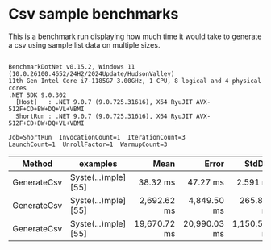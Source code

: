 # Csv sample benchmarks

This is a benchmark run displaying how much time it would take to generate a csv using sample list data on multiple sizes.

```

BenchmarkDotNet v0.15.2, Windows 11 (10.0.26100.4652/24H2/2024Update/HudsonValley)
11th Gen Intel Core i7-1185G7 3.00GHz, 1 CPU, 8 logical and 4 physical cores
.NET SDK 9.0.302
  [Host]   : .NET 9.0.7 (9.0.725.31616), X64 RyuJIT AVX-512F+CD+BW+DQ+VL+VBMI
  ShortRun : .NET 9.0.7 (9.0.725.31616), X64 RyuJIT AVX-512F+CD+BW+DQ+VL+VBMI

Job=ShortRun  InvocationCount=1  IterationCount=3  
LaunchCount=1  UnrollFactor=1  WarmupCount=3  

```
| Method      | examples             | Mean         | Error        | StdDev       | StdErr     | Min          | Max          | Op/s    | Gen0        | Gen1      | Gen2      | Allocated  |
|------------ |--------------------- |-------------:|-------------:|-------------:|-----------:|-------------:|-------------:|--------:|------------:|----------:|----------:|-----------:|
| GenerateCsv | Syste(...)mple] [55] |     38.32 ms |     47.27 ms |     2.591 ms |   1.496 ms |     36.63 ms |     41.30 ms | 26.0957 |   4000.0000 |         - |         - |   24.31 MB |
| GenerateCsv | Syste(...)mple] [55] |  2,692.62 ms |  4,849.50 ms |   265.817 ms | 153.470 ms |  2,425.34 ms |  2,956.95 ms |  0.3714 | 286000.0000 |         - |         - | 2388.47 MB |
| GenerateCsv | Syste(...)mple] [55] | 19,670.72 ms | 20,990.03 ms | 1,150.534 ms | 664.261 ms | 18,342.27 ms | 20,346.87 ms |  0.0508 | 292000.0000 | 6000.0000 | 2000.0000 |  9545.3 MB |
